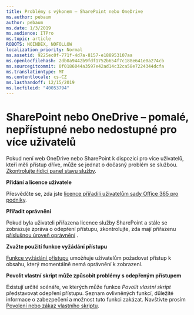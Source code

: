 ```yaml
---
title: Problémy s výkonem – SharePoint nebo OneDrive
ms.author: pebaum
author: pebaum
ms.date: 1/3/2019
ms.audience: ITPro
ms.topic: article
ROBOTS: NOINDEX, NOFOLLOW
localization_priority: Normal
ms.assetid: 9225ec0f-771f-4d7a-8157-e188953107aa
ms.openlocfilehash: 2db0a9442b9fdf1752b654f7c188e641e0a274cb
ms.sourcegitcommit: 0f0186044a3597e42ad14c32ca58e7224344dcfa
ms.translationtype: MT
ms.contentlocale: cs-CZ
ms.lasthandoff: 12/15/2019
ms.locfileid: "40053794"
---
```

# <a name="sharepoint-or-onedrive-slow-inaccessible-or-unavailable-for-multiple-users"></a>SharePoint nebo OneDrive – pomalé, nepřístupné nebo nedostupné pro více uživatelů

Pokud není web OneDrive nebo SharePoint k dispozici pro více uživatelů, kteří měli přístup dříve, může se jednat o dočasný problém se službou. [Zkontrolujte řídicí panel stavu služby](https://portal.office.com/adminportal/home#/servicehealth).

**Přidání a licence uživatele**

Přesvědčte se, zda jste [licence přiřadili uživatelům sady Office 365 pro podniky](https://docs.microsoft.com/office365/admin/subscriptions-and-billing/assign-licenses-to-users?view=o365-worldwide&amp;tabs=One).


**Přiřadit oprávnění**

Pokud byla uživateli přiřazena licence služby SharePoint a stále se zobrazuje zpráva o odepření přístupu, zkontrolujte, zda mají přiřazenu [příslušnou úroveň oprávnění](https://docs.microsoft.com/sharepoint/understanding-permission-levels) .

**Zvažte použití funkce vyžádání přístupu**

[Funkce vyžádání přístupu](https://support.office.com/article/Set-up-and-manage-access-requests-94B26E0B-2822-49D4-929A-8455698654B3) umožňuje uživatelům požadovat přístup k obsahu, který momentálně nemá oprávnění k zobrazení.

**Povolit vlastní skript může způsobit problémy s odepřeným přístupem**

Existují určité scénáře, ve kterých může funkce *Povolit vlastní skript* představovat odepření přístupu. Seznam ovlivněných funkcí, důležité informace o zabezpečení a možnost tuto funkci zakázat. Navštivte prosím [Povolení nebo zákaz vlastního skriptu](https://docs.microsoft.com/sharepoint/allow-or-prevent-custom-script).

